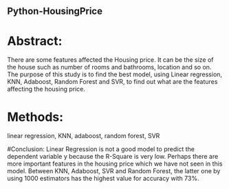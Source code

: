 ## Python-HousingPrice
# Abstract:
There are some features affected the Housing price. It can be the size of the house such as number of rooms and bathrooms, 
location and so on. The purpose of this study is to find the best model, using Linear regression, KNN, Adaboost, Random 
Forest and SVR, to find out what are the features affecting the housing price.

# Methods:
linear regression, KNN, adaboost, random forest, SVR 

#Conclusion: 
Linear Regression is not a good model to predict the dependent variable y because the R-Square is very low. 
Perhaps there are more important features in the housing price which we have not seen in this model. Between 
KNN, Adaboost, SVR and Random Forest, the latter one by using 1000 estimators has the highest value for 
accuracy with 73%.

